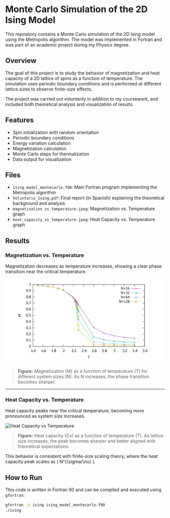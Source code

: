 # Monte Carlo Simulation of the 2D Ising Model

This repository contains a Monte Carlo simulation of the 2D Ising model using the Metropolis algorithm. The model was implemented in Fortran and was part of an academic project during my Physics degree.

## Overview

The goal of this project is to study the behavior of magnetization and heat capacity of a 2D lattice of spins as a function of temperature. The simulation uses periodic boundary conditions and is performed at different lattice sizes to observe finite-size effects.

The project was carried out voluntarily in addition to my coursework, and included both theoretical analysis and visualization of results.

## Features

- Spin initialization with random orientation
- Periodic boundary conditions
- Energy variation calculation
- Magnetization calculation
- Monte Carlo steps for thermalization
- Data output for visualization

## Files

- `ising_model_montecarlo.f90`: Main Fortran program implementing the Metropolis algorithm
- `Voluntario_Ising.pdf`: Final report (in Spanish) explaining the theoretical background and analysis
- `magnetization_vs_temperature.jpeg`: Magnetization vs. Temperature graph
- `heat_capacity_vs_temperature.jpeg`: Heat Capacity vs. Temperature graph

## Results

### Magnetization vs. Temperature

Magnetization decreases as temperature increases, showing a clear phase transition near the critical temperature.

![Magnetization vs Temperature](./magnetization_vs_temperature.jpeg)

> **Figure:** Magnetization (M) as a function of temperature (T) for different system sizes (N). As N increases, the phase transition becomes sharper.

---

### Heat Capacity vs. Temperature

Heat capacity peaks near the critical temperature, becoming more pronounced as system size increases.

![Heat Capacity vs Temperature](./heat_capacity_vs_temperature.jpeg)

> **Figure:** Heat capacity (Cv) as a function of temperature (T). As lattice size increases, the peak becomes sharper and better aligned with theoretical expectations.

This behavior is consistent with finite-size scaling theory, where the heat capacity peak scales as \( N^{\sigma/\nu} \).

## How to Run

This code is written in Fortran 90 and can be compiled and executed using `gfortran`:

```bash
gfortran -o ising ising_model_montecarlo.f90
./ising
